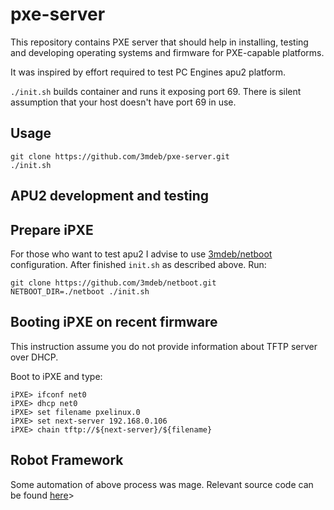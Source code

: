 pxe-server
==========

This repository contains PXE server that should help in installing, testing and
developing operating systems and firmware for PXE-capable platforms.

It was inspired by effort required to test PC Engines apu2 platform.

`./init.sh` builds container and runs it exposing port 69. There is silent
assumption that your host doesn't have port 69 in use.

Usage
-----

```
git clone https://github.com/3mdeb/pxe-server.git
./init.sh
```

APU2 development and testing
----------------------------

## Prepare iPXE

For those who want to test apu2 I advise to use [3mdeb/netboot](https://github.com/3mdeb/netboot) configuration.
After finished `init.sh` as described above. Run:

```
git clone https://github.com/3mdeb/netboot.git
NETBOOT_DIR=./netboot ./init.sh
```

## Booting iPXE on recent firmware

This instruction assume you do not provide information about TFTP server over
DHCP.

Boot to iPXE and type:

```
iPXE> ifconf net0
iPXE> dhcp net0
iPXE> set filename pxelinux.0
iPXE> set next-server 192.168.0.106
iPXE> chain tftp://${next-server}/${filename}
```

## Robot Framework

Some automation of above process was mage. Relevant source code can be found [here](https://github.com/pcengines/apu-test-suite)>
